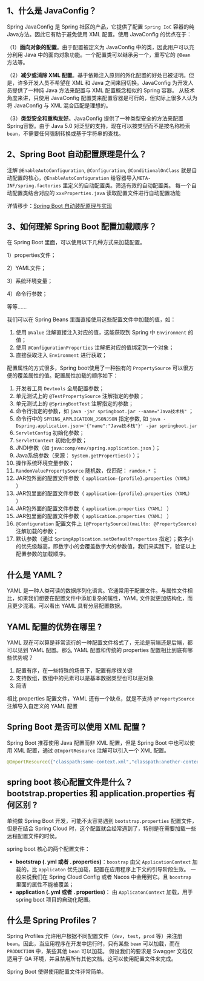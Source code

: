 ## 1、什么是 JavaConfig？

Spring JavaConfig 是 Spring 社区的产品，它提供了配置 `Spring IoC` 容器的纯Java方法。因此它有助于避免使用 XML 配置。使用 JavaConfig 的优点在于：

（1）**面向对象的配置**。由于配置被定义为 JavaConfig 中的类，因此用户可以充分利用 Java 中的面向对象功能。一个配置类可以继承另一个，重写它的 `@Bean `方法等。

（2）**减少或消除 XML 配置**。基于依赖注入原则的外化配置的好处已被证明。但是，许多开发人员不希望在 XML 和 Java 之间来回切换。JavaConfig 为开发人员提供了一种纯 Java 方法来配置与 XML 配置概念相似的 Spring 容器。
从技术角度来讲，只使用 JavaConfig 配置类来配置容器是可行的，但实际上很多人认为将 JavaConfig 与 XML 混合匹配是理想的。

（3）**类型安全和重构友好**。JavaConfig 提供了一种类型安全的方法来配置 Spring容器。由于 Java 5.0 对泛型的支持，现在可以按类型而不是按名称检索`bean`，不需要任何强制转换或基于字符串的查找。

## 2、Spring Boot 自动配置原理是什么？

注解 `@EnableAutoConfiguration`, `@Configuration`, `@ConditionalOnClass` 就是自动配置的核心，`@EnableAutoConfiguration` 给容器导入`META-INF/spring.factories` 里定义的自动配置类。筛选有效的自动配置类。
每一个自动配置类结合对应的 `xxxProperties.java` 读取配置文件进行自动配置功能

详情移步：[Spring Boot 自动装配原理与实现](https://zhuanlan.zhihu.com/p/384540393)

## 3、如何理解 Spring Boot 配置加载顺序？

在 Spring Boot 里面，可以使用以下几种方式来加载配置。

1）properties文件；

2）YAML文件；

3）系统环境变量；

4）命令行参数；

等等……

我们可以在 Spring Beans 里面直接使用这些配置文件中加载的值，如：

1. 使用 `@Value` 注解直接注入对应的值，这能获取到 Spring 中 `Environment` 的值；
2. 使用 `@ConfigurationProperties` 注解把对应的值绑定到一个对象；
3. 直接获取注入 `Environment` 进行获取；

配置属性的方式很多，Spring boot使用了一种独有的 `PropertySource` 可以很方便的覆盖属性的值。配置属性加载的顺序如下：

1. 开发者工具 `Devtools` 全局配置参数；
2. 单元测试上的 `@TestPropertySource` 注解指定的参数；
3. 单元测试上的 `@SpringBootTest` 注解指定的参数；
4. 命令行指定的参数，如 `java -jar springboot.jar --name="Java技术栈"` ；
5. 命令行中的 `SPRING_APPLICATION_JSONJSON` 指定参数, 如 `java -Dspring.application.json='{"name":"Java技术栈"}' -jar springboot.jar`
6. `ServletConfig` 初始化参数；
7. `ServletContext` 初始化参数；
8. JNDI参数（如 `java:comp/env/spring.application.json` ）；
9. Java系统参数（来源： `System.getProperties()` ）；
10. 操作系统环境变量参数；
11. `RandomValuePropertySource` 随机数，仅匹配： `ramdom.*` ；
12. JAR包外面的配置文件参数（ `application-{profile}.properties（YAML）` ）
13. JAR包里面的配置文件参数（ `application-{profile}.properties（YAML）` ）
14. JAR包外面的配置文件参数（ `application.properties（YAML）` ）
15. JAR包里面的配置文件参数（ `application.properties（YAML）` ）
16. `@Configuration` 配置文件上 `[@PropertySource](mailto: @PropertySource)` 注解加载的参数；
17. 默认参数（通过 `SpringApplication.setDefaultProperties` 指定）；数字小的优先级越高，即数字小的会覆盖数字大的参数值，我们来实践下，验证以上配置参数的加载顺序。

## 什么是 YAML？

YAML 是一种人类可读的数据序列化语言。它通常用于配置文件。与属性文件相比，如果我们想要在配置文件中添加复杂的属性，YAML 文件就更加结构化，而且更少混淆。可以看出 YAML 具有分层配置数据。

## YAML 配置的优势在哪里 ?

YAML 现在可以算是非常流行的一种配置文件格式了，无论是前端还是后端，都可以见到 YAML 配置。那么 YAML 配置和传统的 properties 配置相比到底有哪些优势呢？

1. 配置有序，在一些特殊的场景下，配置有序很关键
2. 支持数组，数组中的元素可以是基本数据类型也可以是对象
3. 简洁

相比 properties 配置文件，YAML 还有一个缺点，就是不支持 `@PropertySource` 注解导入自定义的 YAML 配置

## Spring Boot 是否可以使用 XML 配置 ?

Spring Boot 推荐使用 Java 配置而非 XML 配置，但是 Spring Boot 中也可以使用 XML 配置，通过 `@ImportResource` 注解可以引入一个 XML 配置。

```java
@ImportResource({"classpath:some-context.xml","classpath:another-context.xml"})
```

## spring boot 核心配置文件是什么？bootstrap.properties 和 application.properties 有何区别 ?

单纯做 Spring Boot 开发，可能不太容易遇到 `bootstrap.properties` 配置文件，但是在结合 Spring Cloud 时，这个配置就会经常遇到了，特别是在需要加载一些远程配置文件的时侯。

spring boot 核心的两个配置文件：

* **bootstrap (. yml 或者 . properties)**：`boostrap` 由父 `ApplicationContext` 加载的，比 `applicaton` 优先加载，配置在应用程序上下文的引导阶段生效。
一般来说我们在 Spring Cloud Config 或者 Nacos 中会用到它。且 `boostrap` 里面的属性不能被覆盖；
* **application (. yml 或者 . properties)**： 由 `ApplicatonContext` 加载，用于 spring boot 项目的自动化配置。

## 什么是 Spring Profiles？

Spring Profiles 允许用户根据不同配置文件（`dev`，`test`，`prod` 等）来注册 `bean`。因此，当应用程序在开发中运行时，只有某些 `bean` 可以加载，而在 `PRODUCTION` 中，某些其他 `bean` 可以加载。
假设我们的要求是 Swagger 文档仅适用于 QA 环境，并且禁用所有其他文档。这可以使用配置文件来完成。

Spring Boot 使得使用配置文件非常简单。